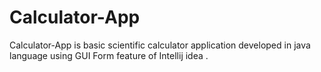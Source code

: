 # Calculator-App
Calculator-App is basic scientific calculator application developed in java language using GUI Form feature of Intellij idea .
